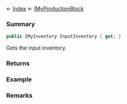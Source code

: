 ← [Index](Api-Index) ← [IMyProductionBlock](Sandbox.ModAPI.Ingame.IMyProductionBlock)

### Summary

```csharp
public IMyInventory InputInventory { get; }
```

Gets the input inventory.

### Returns

### Example

### Remarks

